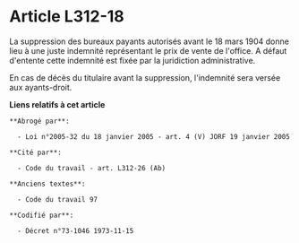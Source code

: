 # Article L312-18

La suppression des bureaux payants autorisés avant le 18 mars 1904 donne lieu à une juste indemnité représentant le prix de
vente de l'office. A défaut d'entente cette indemnité est fixée par la juridiction administrative.

En cas de décès du titulaire avant la suppression, l'indemnité sera versée aux ayants-droit.

**Liens relatifs à cet article**

	**Abrogé par**:

	  - Loi n°2005-32 du 18 janvier 2005 - art. 4 (V) JORF 19 janvier 2005

	**Cité par**:

	  - Code du travail - art. L312-26 (Ab)

	**Anciens textes**:

	  - Code du travail 97

	**Codifié par**:

	  - Décret n°73-1046 1973-11-15
